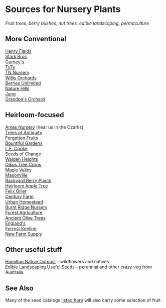 # Sources for Nursery Plants

*Fruit trees, berry bushes, nut trees, edible landscaping, permaculture*

## More Conventional

[Henry Fields](http://www.henryfields.com/)    
[Stark Bros](http://www.starkbros.com/)    
[Gurney's](http://www.gurneys.com/)    
[TyTy](http://www.tytyga.com/default.asp)    
[TN Nursery](http://www.tnnursery.net/)    
[Willis Orchards](https://www.willisorchards.com/)    
[Berries Unlimited](http://www.berriesunlimited.com/)    
[Nature Hills](http://www.naturehills.com/)    
[Jung](https://www.jungseed.com/)    
[Grandpa's Orchard](http://www.grandpasorchard.com/)    

## Heirloom-focused

[Ames Nursery](http://www.amesorchardandnursery.com/) (near us in the Ozarks)    
[Trees of Antiquity](http://www.treesofantiquity.com/)     
[Forgotten Fruits](http://forgottenfruits.co.nz/)     
[Bountiful Gardens](https://bountifulgardens.org/)    
[L.E. Cooke](http://www.lecooke.com/cms/home.html)    
[Seeds of Change](http://www.seedsofchange.com/home.aspx)    
[Walden Heights](http://waldenheightsnursery.com/)    
[Oikos Tree Crops](http://oikostreecrops.com/)    
[Maple Valley](http://maplevalleyorchards.com/Pages/Home.aspx)    
[Masonville](http://www.masonvilleorchard.com/scionwood.htm)    
[Backyard Berry Plants](http://backyardberryplants.com/index.htm)    
[Heirloom Apple Tree](http://heirloomappletree.com/)    
[Felix Gillet](http://felixgillet.org/)    
[Century Farm](http://centuryfarmorchards.com/)    
[Urban Homestead](http://oldvaapples.com/)    
[Burnt Ridge Nursery](http://www.burntridgenursery.com)    
[Forest Agriculture](https://www.forestag.com)    
[Ancient Olive Trees](www.ancientolivetrees.com/)    
[England's](http://www.nuttrees.net/)     
[Forrest Keeling](https://www.fknursery.com/)     
[New Farm Supply](https://newfarmsupply.com/)     

## Other useful stuff 

[Hamilton Native Outpost](https://www.hamiltonnativeoutpost.com/) - wildflowers and natives    
[Edible Landscaping](https://ediblelandscaping.com/)
[Useful Seeds](http://www.usefulseeds.com/) - perennial and other crazy veg from Australia

## See Also

Many of the seed catalogs [listed here](http://vomitingchicken.com/another-happy-list-genes-seed-catalog-list/) will also carry some selection of fruit
